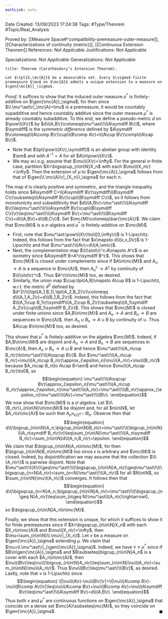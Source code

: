 ```yaml
---
mathLink: auto
---
```


<div class="topSpace"></div>

Date Created: 13/09/2023 17:24:38
Tags: #Type/Theorem #Topic/Real_Analysis

Proved by: [[Measure Space#^compatibility-premeasure-outer-measure]], [[Characterizations of continuity (metric)]], [[Continuous Extension Theorem]]
References: <i>Not Applicable</i>
Justifications: <i>Not Applicable</i>

Specializations: <i>Not Applicable</i>
Generalizations: <i>Not Applicable</i>

``` ad-Theorem
title: Theorem (Carathéodory’s Extension Theorem).

Let $\tpl{X,\mc{A}}$ be a measurable set. Every $\sigma$-finite premeasure $\mu$ on $\mc{A}$ admits a unique extension to a measure on $\gen{\mc{A}}_\sigma$.

```

<i>Proof.</i> It suffices to show that the induced outer measure $\mu^\ast$ is finitely-additive on $\gen{\mc{A}}_\sigma$, for then since $\l.\mu^\ast\r|_\mc{A}=\mu$ is a premeasure, it would be countably supadditive and hence countably additive since the outer measure $\mu^\ast$ is already countably subadditive. To this end, we define a pseudo-metric $d$ on $\pow\l(X\r)$ by $d\l(A,B\r)\coloneqq\mu^\ast\!\l(A\symdiff B\r)$, where $\symdiff$ is the <i>symmetric difference</i> defined by $A\symdiff B\coloneqq\l(A\comp B\r)\cup\l(B\comp A\r)=\l(A\cup B\r)\comp\l(A\cap B\r)$.
* Note that $\tpl{\pow\l(X\r),\symdiff}$ is an abelian group with identity $\em$ and with $A^{-1}=A$ for all $A\in\pow\l(X\r)$.
* We may w.l.o.g. assume that $\mu\l(X\r)<\infty$. For the general $\sigma$-finite case, partition $X=\bigsqcup_{n\in\N}X_n$ with each $\mu\l(X_n\r)<\infty$. Then the extension of $\mu$ to $\gen{\mc{A}}_\sigma$ follows from that of $\gen{\l.\mc{A}\r|_{X_n}}_\sigma$ for each $n$.

The map $d$ is clearly positive and symmetric, and the triangle inequality holds since $A\symdiff C=\l(A\symdiff B\r)\symdiff\l(B\symdiff C\r)\subseteq\l(A\symdiff B\r)\cup\l(B\symdiff C\r)$, so it follows from monotonicity and subadditivity that $d\l(A,B\r)=\mu^\ast\!\l(A\symdiff B\r)\leq\mu^\ast\!\l(\l(A\symdiff B\r)\cup\l(B\symdiff C\r)\r)\leq\mu^\ast\!\l(A\symdiff B\r)+\mu^\ast\!\l(B\symdiff C\r)=d\l(A,B\r)+d\l(B,C\r)$. Set $\mc{M}\coloneqq\bar{\mc{A}}$. We claim that $\mc{M}$ is a $\sigma$-algebra and $\mu^\ast$ is finitely-additive on $\mc{M}$.
* First, note that $\mu^\ast:\pow\l(X\r)\to\l[0,\infty\r)$ is $1$-Lipschitz. Indeed, this follows from the fact that $x\mapsto d\l(x,x_0\r)$ is $1$-Lipschitz and that $\mu^\ast\!\l(A\r)=d\l(A,\em\r)$.
* Next, the complementation map $\l(\slot\r)^c:A\mapsto A^c$ is an isometry since $A\symdiff B=A^c\symdiff B^c$. This shows that $\mc{M}$ is closed under complements since if $A\in\mc{M}$ and $A_n\to A$ is a sequence in $\mc{A}$, then $A_n^c\to A^c$ by continuity of $\l(\slot\r)^c$. Thus $A^c\in\mc{M}$ too, as desired.
* Similarly, the union map $\cup:\tpl{A,B}\mapsto A\cup B$ is $1$-Lipschitz, w.r.t. the metric $d^2$ defined by $d^2\!\l(\tpl{A_1,B_1},\tpl{A_2,B_2}\r)\coloneqq d\l(A_1,A_2\r)+d\l(B_1,B_2\r)$. Indeed, this follows from the fact that $\l(A_1\cup B_1\r)\symdiff\l(A_2\cup B_2\r)\subseteq\l(A_1\symdiff A_2\r)\cup\l(B_1\symdiff B_2\r)$. This shows that $\mc{M}$ is closed under finite unions since $A,B\in\mc{M}$ and $A_n\to A$ and $B_n\to B$ are sequences in $\mc{A}$, then $A_n\cup B_n\to A\cup B$ by continuity of $\cup$. Thus $A\cup B\in\mc{M}$ too, as desired.

This shows that $\mu^\ast$ is finitely-additive on the algebra $\mc{M}$. Indeed, if $A,B\in\mc{M}$ are disjoint and $A_n\to A$ and $B_n\to B$ are sequences in $\mc{A}$, then $A_n\cup B_n\to A\sqcup B$ and hence $\mu^\ast\!\l(A_n\cup B_n\r)\to\mu^\ast\!\l(A\sqcup B\r)$. But $\mu^\ast\!\l(A_n\cup B_n\r)=\mu\l(A_n\cup B_n\r)\approx_{\epsilon_n}\mu\l(A_n\r)+\mu\l(B_n\r)$ because $A_n\cap B_n\to A\cap B=\em$ and hence $\mu\l(A_n\cap B_n\r)\to0$, so
$$\begin{equation}
    \mu^\ast\!\l(A\sqcup B\r)\approx_{\epsilon_n}\mu^\ast\!\l(A_n\cup B_n\r)\approx_{\epsilon_n}\mu^\ast\!\l(A_n\r)+\mu^\ast\!\l(B_n\r)\approx_{\epsilon_n}\mu^\ast\!\l(A\r)+\mu^\ast\!\l(B\r).
\end{equation}$$
We now show that $\mc{M}$ is a $\sigma$-algebra. Let $\l\{B_n\r\}_{n\in\N}\in\mc{M}$ be disjoint and, for all $n\in\N$, let $A_n\in\mc{A}$ be such that $A_n\approx_{\epsilon/2^{n+1}}B_n$. Observe then that
$$\begin{equation}
    d\l(\bigcup_{n\in\N}A_n,\bigcup_{n\in\N}B_n\r)=\mu^\ast\!\l(\bigcup_{n\in\N}\l(A_n\symdiff B_n\r)\r)\leq\sum_{n\in\N}\mu^\ast\!\l(A_n\symdiff B_n\r)=\sum_{n\in\N}d\l(A_n,B_n\r)=\epsilon.
\end{equation}$$
We claim that $\bigcup_{n\in\N}A_n\in\mc{M}$, for then $\bigcup_{n\in\N}B_n\in\mc{M}$ too since $\epsilon$ is arbitrary and $\mc{M}$ is closed. Indeed, by disjointification we may assume that the collection $\l\{A_n\r\}$ is pairwise disjoint. Note that $\mu^\ast\!\l(X\r)\geq\mu^\ast\!\l(\bigsqcup_{n\in\N}A_n\r)\geq\mu^\ast\!\l(\bigsqcup_{n<N}A_n\r)=\sum_{n<N}\mu^\ast\!\l(A_n\r)$ for all $N\in\N$, so $\sum_{n\in\N}\mu\l(A_n\r)$ converges. It follows then that
$$\begin{equation}
    d\l(\bigsqcup_{n<N}A_n,\bigsqcup_{n\in\N}A_n\r)=\mu^\ast\!\l(\bigsqcup_{n\geq N}A_n\r)\leq\sum_{n\geq N}\mu^\ast\l(A_n\r)\rightarrow0,
\end{equation}$$
so $\bigsqcup_{n\in\N}A_n\in\mc{M}$.

Finally, we show that this extension is unique, for which it suffices to show it for finite premeasures since if $X=\bigsqcup_{n\in\N}X_n$ with each $X_n\in\mc{A}$ and $\mu\l(X_n\r)<\infty$, then $\mu=\sum_{n\in\N}\l.\mu\r|_{X_n}$. Let $\nu$ be a measure on $\gen{\mc{A}}_\sigma$ extending $\mu$. We claim that $\nu=\l.\mu^\ast\r|_{\gen{\mc{A}}_\sigma}$. Indeed, we have $\nu\leq\mu^\ast$ since if $B\in\gen{\mc{A}}_\sigma$ and $B\subseteq\bigcup_{n\in\N}A_n$ is a cover with each $A_n\in\mc{A}$, then $\nu\l(B\r)\leq\nu\l(\bigcup_{n\in\N}A_n\r)\leq\sum_{n\in\N}\nu\l(A_n\r)=\sum_{n\in\N}\mu\l(A_n\r)$. Thus $\nu\l(B\r)\leq\mu^\ast\!\l(B\r)$, as desired. Lastly, note that $\nu$ is $1$-Lipschitz since
$$\begin{equation}
    \l|\nu\l(A\r)-\nu\l(B\r)\r|=\l|\nu\l(A\comp B\r)-\nu\l(B\comp A\r)\r|\leq\nu\l(A\comp B\r)+\nu\l(B\comp A\r)=\nu\l(A\symdiff B\r)\leq\mu^\ast\!\l(A\symdiff B\r)=d\l(A,B\r).
\end{equation}$$
Thus both $\nu$ and $\mu^\ast$ are continuous functions on $\gen{\mc{A}}_\sigma$ that coincide on a dense set $\mc{A}\subseteq\mc{M}$, so they coincide on $\gen{\mc{A}}_\sigma$.<span style="float:right;">$\blacksquare$</span>
